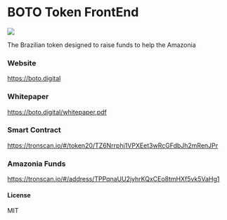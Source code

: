 # BOTO Token FrontEnd
![](https://boto.digital/BotoCoin256.png)

The Brazilian token designed to raise funds to help the Amazonia

### Website
https://boto.digital
### Whitepaper
https://boto.digital/whitepaper.pdf

### Smart Contract
https://tronscan.io/#/token20/TZ6Nrrphj1VPXEet3wRcGFdbJh2mRenJPr

### Amazonia Funds
https://tronscan.io/#/address/TPPqnaUU2jyhrKQxCEo8tmHXf5vk5VaHg1

#### License
MIT